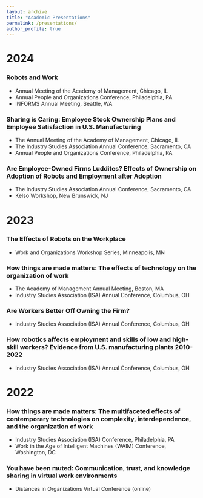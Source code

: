```yaml
---
layout: archive
title: "Academic Presentations"
permalink: /presentations/
author_profile: true
---
```


# 2024

### Robots and Work
- Annual Meeting of the Academy of Management, Chicago, IL
- Annual People and Organizations Conference, Philadelphia, PA
- INFORMS Annual Meeting, Seattle, WA

### Sharing is Caring: Employee Stock Ownership Plans and Employee Satisfaction in U.S. Manufacturing
- The Annual Meeting of the Academy of Management, Chicago, IL
- The Industry Studies Association Annual Conference, Sacramento, CA
- Annual People and Organizations Conference, Philadelphia, PA

### Are Employee-Owned Firms Luddites? Effects of Ownership on Adoption of Robots and Employment after Adoption
- The Industry Studies Association Annual Conference, Sacramento, CA
- Kelso Workshop, New Brunswick, NJ


# 2023

### The Effects of Robots on the Workplace
- Work and Organizations Workshop Series, Minneapolis, MN

### How things are made matters: The effects of technology on the organization of work
- The Academy of Management Annual Meeting, Boston, MA
- Industry Studies Association (ISA) Annual Conference, Columbus, OH

### Are Workers Better Off Owning the Firm?
- Industry Studies Association (ISA) Annual Conference, Columbus, OH

### How robotics affects employment and skills of low and high-skill workers? Evidence from U.S. manufacturing plants 2010-2022
- Industry Studies Association (ISA) Annual Conference, Columbus, OH

# 2022

### How things are made matters: The multifaceted effects of contemporary technologies on complexity, interdependence, and the organization of work
- Industry Studies Association (ISA) Conference, Philadelphia, PA
- Work in the Age of Intelligent Machines (WAIM) Conference, Washington, DC

### You have been muted: Communication, trust, and knowledge sharing in virtual work environments
- Distances in Organizations Virtual Conference (online)

